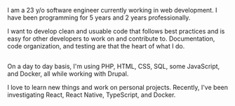 I am a 23 y/o software engineer currently working in web development. I have been programming for 5 years and 2 years professionally. 

I want to develop clean and usuable code that follows best practices and is easy for other developers to work on and contribute to. Documentation, code organization, and testing are that the heart of what I do. 

## 

On a day to day basis, I'm using PHP, HTML, CSS, SQL, some JavaScript, and Docker, all while working with Drupal. 

I love to learn new things and work on personal projects. Recently, I've been investigating React, React Native, TypeScript, and Docker. 